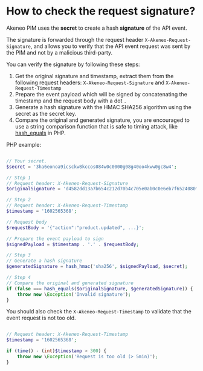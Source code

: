 # How to check the request signature?

Akeneo PIM uses the **secret** to create a hash **signature** of the API event.

The signature is forwarded through the request header `X-Akeneo-Request-Signature`, and allows you to verify that the API event request was sent by the PIM and not by a malicious third-party.

You can verify the signature by following these steps:

1. Get the original signature and timestamp, extract them from the following request headers: `X-Akeneo-Request-Signature` and `X-Akeneo-Request-Timestamp`
2. Prepare the event payload which will be signed by concatenating the timestamp and the request body with a dot `.`
3. Generate a hash signature with the HMAC SHA256 algorithm using the secret as the secret key.
4. Compare the original and generated signature, you are encouraged to use a string comparison function that is safe to timing attack, like [hash_equals](https://www.php.net/manual/en/function.hash-equals.php) in PHP.

PHP example:

```php

// Your secret.
$secret = '3ha6eonoa9icsckw8kccos084w0c0000g08g40oo4kww0gc8w4';

// Step 1
// Request header: X-Akeneo-Request-Signature
$originalSignature = 'd4582dd13a7b654c212d70b4c705e0ab0c0e6eb7f6524080f4d39121f88e6061';

// Step 2
// Request header: X-Akeneo-Request-Timestamp
$timestamp = '1602565368';

// Request body
$requestBody = '{"action":"product.updated", ...}'; 

// Prepare the event payload to sign 
$signedPayload = $timestamp . '.' . $requestBody;

// Step 3
// Generate a hash signature
$generatedSignature = hash_hmac('sha256', $signedPayload, $secret);

// Step 4
// Compare the original and generated signature
if (false === hash_equals($originalSignature, $generatedSignature)) {
	throw new \Exception('Invalid signature');
}
```

You should also check the `X-Akeneo-Request-Timestamp` to validate that the event request is not too old.

```php

// Request header: X-Akeneo-Request-Timestamp
$timestamp = '1602565368';

if (time() - (int)$timestamp > 300) {
	throw new \Exception('Request is too old (> 5min)');
}
```

